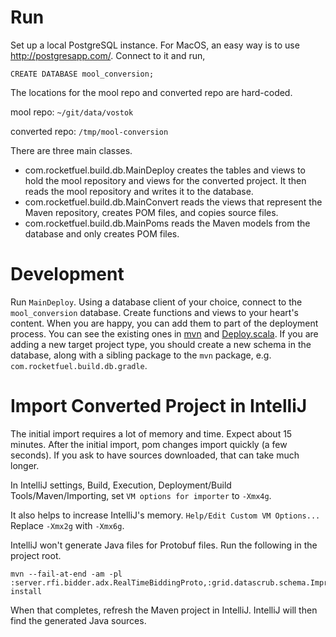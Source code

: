 Run
===

Set up a local PostgreSQL instance. For MacOS, an easy way is to use <http://postgresapp.com/>. Connect to it and run,

```postgresql
CREATE DATABASE mool_conversion;
```

The locations for the mool repo and converted repo are hard-coded.

mool repo: `~/git/data/vostok`

converted repo: `/tmp/mool-conversion`

There are three main classes.

* com.rocketfuel.build.db.MainDeploy creates the tables and views to hold the mool repository and views for the converted project. It then reads the mool repository and writes it to the database.
* com.rocketfuel.build.db.MainConvert reads the views that represent the Maven repository, creates POM files, and copies source files.
* com.rocketfuel.build.db.MainPoms reads the Maven models from the database and only creates POM files.

Development
===========

Run `MainDeploy`. Using a database client of your choice, connect to the `mool_conversion` database. Create functions and views to your heart's content. When you are happy, you can add them to part of the deployment process. You can see the existing ones in [mvn](src/main/resources/com/rocketfuel/build/db/mvn) and [Deploy.scala](src/main/scala/com/rocketfuel/build/db/Deploy.scala). If you are adding a new target project type, you should create a new schema in the database, along with a sibling package to the `mvn` package, e.g. `com.rocketfuel.build.db.gradle`.

Import Converted Project in IntelliJ
====================================

The initial import requires a lot of memory and time. Expect about 15 minutes. After the initial import, pom changes import quickly (a few seconds). If you ask to have sources downloaded, that can take much longer.

In IntelliJ settings, Build, Execution, Deployment/Build Tools/Maven/Importing, set `VM options for importer` to `-Xmx4g`.

It also helps to increase IntelliJ's memory. `Help/Edit Custom VM Options...` Replace `-Xmx2g` with `-Xmx6g`.

IntelliJ won't generate Java files for Protobuf files. Run the following in the project root.

```
mvn --fail-at-end -am -pl :server.rfi.bidder.adx.RealTimeBiddingProto,:grid.datascrub.schema.ImpressionDraftRecordJavaProto,:rpcutils.EmptyJavaProto,:common.message.protobuf.reporting.DMPProfileSchemaProto,:server.rfi.server.adselect.AdMessagesProto,:common.message.protobuf.userprofile.UserProfileSchemaProto,:server.exchanges.openx.OpenxApiProto,:grid.datascrub.schema.ActionsRecordJavaProto,:modeling.perseus.schema.RtbidsCountJavaProto,:grid.scrubplus.logformat.generated.hive_proto.EvrColumnsProto,:mobile.geo.user.GeoProfileProto,:modeling.perseus.schema.CreditedConversionsJavaProto,:modeling.iq.schema.RtbidsJavaProto,:common.message.protobuf.common.RFIStructuresProto,:grid.onlinestore.model.protobuf.ProtobufRandomLibs,:common.message.protobuf.common.AGStructuresProto,:common.message.protobuf.DatetimeProto,:common.message.protobuf.common.MediaTypeProto,:common.message.protobuf.common.CurrencyTypeProto,:grid.onlinestore.model.protobuf.ProtobufClusterLibs,:luke.LookupJavaProtos,:modeling.perseus.schema.ViewabilityMeasuresForImpressionsProto,:common.message.protobuf.common.DeviceIdStructProto,:brand.insights.protobuf.TvProto,:common.message.protobuf.reporting.DMPSegmentProto,:modeling.perseus.schema.BidwinsJavaProto,:luke.PageJavaProtos,:common.message.protobuf.ApolloProto,:grid.common.hive.utils.HiveProtobufCookieUtils,:grid.datascrub.schema.BotsRecordJavaProto,:grid.datascrub.schema.RemainderRecordJavaProto,:common.message.protobuf.common.SegmentStructuresProto,:common.message.protobuf.common.BTProfileStructuresProto,:common.message.protobuf.common.AdEventStructuresProto,:modeling.perseus.schema.CustomDataTypesJavaProto,:grid.datascrub.schema.MasterAdLogRecordJavaProto,:server.ServerProtoAll,:grid.scrubplus.logformat.generated.hive_proto.DataScrubStatusColumnsProto,:rpcutils.DuplexProtocolJavaProto,:modeling.perseus.schema.ClusterJavaProto,:common.message.protobuf.PageContextProto,:modeling.perseus.schema.BrandProto,:common.message.protobuf.common.EnumStructProto,:common.message.protobuf.UrlHitCountProto,:grid.datascrub.schema.CookieMatchingRecordJavaProto,:modeling.perseus.schema.RtbidsJavaProto,:grid.scrubplus.logformat.generated.proto_scala.GeneratedProtoScalaLib,:grid.onlinestore.model.protobuf.ProtobufModelLibs,:common.message.protobuf.ModelingDataMessageProto,:common.message.protobuf.BidDataMessageProto,:common.message.protobuf.CookieGroupProto,:modeling.perseus.schema.ClicksJavaProto,:modeling.perseus.schema.ImpressionsJavaProto,:server.exchanges.openx.SsrtbProto,:server.rfi.bidder.adx.SnippetStatusReportProto,:grid.scrubplus.logformat.generated.hive_proto.EvfColumnsProto,:modeling.perseus.schema.GeoAudienceSegmentsJavaProto,:modeling.perseus.schema.ActionsJavaProto,:grid.datascrub.schema.CookiesRecordJavaProto,:modeling.perseus.schema.ThirdPartyS2SDataJavaProto,:grid.datascrub.schema.ClicksRecordJavaProto,:common.message.protobuf.AerospikeDataMessageProto,:com.googlecode.protobuf.pro.duplex.DuplexProtobufAll,:common.message.protobuf.common.LocationStructuresProto,:modeling.perseus.schema.AttributionsJavaProto,:common.message.protobuf.common.DMPProfileStructuresProto,:com.googlecode.protobuf.pro.duplex.DuplexLogProto,:common.message.protobuf.TimeAndCountProto,:common.message.protobuf.AdPricesMessageProto,:common.message.protobuf.siteprofile.SiteProfileSchemaProto,:common.message.protobuf.BidKeyDataMessageProto,:common.message.protobuf.artemis.ArtemisSchemaProto,:common.message.protobuf.RTBidProto,:modeling.perseus.schema.ViewsJavaProto,:grid.datascrub.schema.InteractionTrackerRecordJavaProto,:common.message.protobuf.ModelingScoreMessageProto,:grid.scrubplus.logformat.generated.hive_proto.ScrubplusProtobufLib,:server.exchanges.brl.BrlProto,:common.message.protobuf.common.CommonProtobufAll,:common.message.protobuf.common.UserStructuresProto,:common.message.protobuf.TacticDeliveryStatsProto,:common.message.protobuf.ProtobufAll,:common.message.protobuf.AdLogProto,:grid.datascrub.schema.RtbVideoRecordJavaProto,:common.message.protobuf.common.PrimitiveStructuresProto,:server.rfi.server.adselect.MobilePayloadProto install
```

When that completes, refresh the Maven project in IntelliJ. IntelliJ will then find the generated Java sources.
